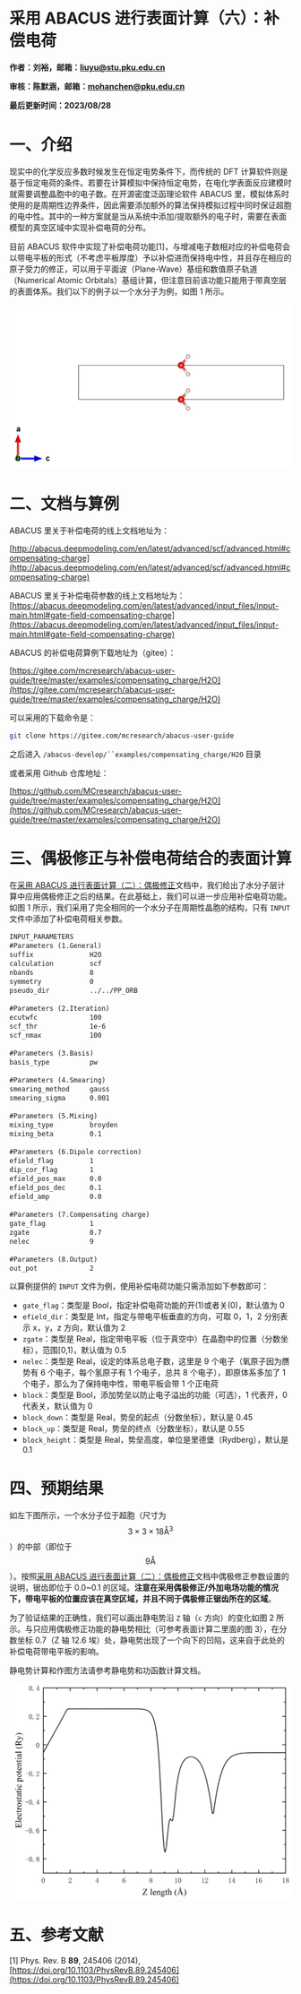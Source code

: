 # 采用 ABACUS 进行表面计算（六）：补偿电荷

<strong>作者：刘裕，邮箱：liuyu@stu.pku.edu.cn</strong>

<strong>审核：陈默涵，邮箱：mohanchen@pku.edu.cn</strong>

<strong>最后更新时间：2023/08/28</strong>

# 一、介绍

现实中的化学反应多数时候发生在恒定电势条件下，而传统的 DFT 计算软件则是基于恒定电荷的条件。若要在计算模拟中保持恒定电势，在电化学表面反应建模时就需要调整晶胞中的电子数。在开源密度泛函理论软件 ABACUS 里，模拟体系时使用的是周期性边界条件，因此需要添加额外的算法保持模拟过程中同时保证超胞的电中性。其中的一种方案就是当从系统中添加/提取额外的电子时，需要在表面模型的真空区域中实现补偿电荷的分布。

目前 ABACUS 软件中实现了补偿电荷功能[1]，与增减电子数相对应的补偿电荷会以带电平板的形式（不考虑平板厚度）予以补偿进而保持电中性，并且存在相应的原子受力的修正，可以用于平面波（Plane-Wave）基组和数值原子轨道（Numerical Atomic Orbitals）基组计算，但注意目前该功能只能用于带真空层的表面体系。我们以下的例子以一个水分子为例，如图 1 所示。

![一个水分子位于超胞中，红色代表氧原子，白色代表氢原子](picture/fig_surface6-1.png)

# 二、文档与算例

ABACUS 里关于补偿电荷的线上文档地址为：

[http://abacus.deepmodeling.com/en/latest/advanced/scf/advanced.html#compensating-charge](http://abacus.deepmodeling.com/en/latest/advanced/scf/advanced.html#compensating-charge)

ABACUS 里关于补偿电荷参数的线上文档地址为：[https://abacus.deepmodeling.com/en/latest/advanced/input_files/input-main.html#gate-field-compensating-charge](https://abacus.deepmodeling.com/en/latest/advanced/input_files/input-main.html#gate-field-compensating-charge)

ABACUS 的补偿电荷算例下载地址为（gitee）：

[https://gitee.com/mcresearch/abacus-user-guide/tree/master/examples/compensating_charge/H2O](https://gitee.com/mcresearch/abacus-user-guide/tree/master/examples/compensating_charge/H2O)

可以采用的下载命令是：

```bash
git clone https://gitee.com/mcresearch/abacus-user-guide
```

之后进入 `/abacus-develop/``examples/compensating_charge/H2O` 目录

或者采用 Github 仓库地址：

[https://github.com/MCresearch/abacus-user-guide/tree/master/examples/compensating_charge/H2O](https://github.com/MCresearch/abacus-user-guide/tree/master/examples/compensating_charge/H2O)

# 三、偶极修正与补偿电荷结合的表面计算

在[采用 ABACUS 进行表面计算（二）：偶极修正](https://mcresearch.gitee.io/abacus-user-guide/abacus-surface2.html)文档中，我们给出了水分子层计算中应用偶极修正之后的结果。在此基础上，我们可以进一步应用补偿电荷功能。如图 1 所示，我们采用了完全相同的一个水分子在周期性晶胞的结构，只有 `INPUT` 文件中添加了补偿电荷相关参数。

```shell
INPUT_PARAMETERS
#Parameters (1.General)
suffix              H2O
calculation         scf
nbands              8
symmetry            0
pseudo_dir          ../../PP_ORB

#Parameters (2.Iteration)
ecutwfc             100
scf_thr             1e-6
scf_nmax            100

#Parameters (3.Basis)
basis_type          pw

#Parameters (4.Smearing)
smearing_method     gauss
smearing_sigma      0.001

#Parameters (5.Mixing)
mixing_type         broyden
mixing_beta         0.1

#Parameters (6.Dipole correction)
efield_flag         1
dip_cor_flag        1
efield_pos_max      0.0
efield_pos_dec      0.1
efield_amp          0.0

#Parameters (7.Compensating charge)
gate_flag           1
zgate               0.7
nelec               9

#Parameters (8.Output)
out_pot             2
```

以算例提供的 `INPUT` 文件为例，使用补偿电荷功能只需添加如下参数即可：

- `gate_flag`：类型是 Bool，指定补偿电荷功能的开(1)或者关(0)，默认值为 0
- `efield_dir`：类型是 Int，指定与带电平板垂直的方向，可取 0，1，2 分别表示 x，y，z 方向，默认值为 2
- `zgate`：类型是 Real，指定带电平板（位于真空中）在晶胞中的位置（分数坐标），范围[0,1)，默认值为 0.5
- `nelec`：类型是 Real，设定的体系总电子数，这里是 9 个电子（氧原子因为赝势有 6 个电子，每个氢原子有 1 个电子，总共 8 个电子），即原体系多加了 1 个电子，那么为了保持电中性，带电平板会带 1 个正电荷
- `block`：类型是 Bool，添加势垒以防止电子溢出的功能（可选），1 代表开，0 代表关，默认值为 0
- `block_down`：类型是 Real，势垒的起点（分数坐标），默认是 0.45
- `block_up`：类型是 Real，势垒的终点（分数坐标），默认是 0.55
- `block_height`：类型是 Real，势垒高度，单位是里德堡（Rydberg），默认是 0.1

# 四、预期结果

如左下图所示，一个水分子位于超胞（尺寸为 $$3\times3\times18 \mathrm{Å^3}$$）的中部（即位于$$9 \mathrm{Å}$$）。按照[采用 ABACUS 进行表面计算（二）：偶极修正](https://mcresearch.gitee.io/abacus-user-guide/abacus-surface2.html)文档中偶极修正参数设置的说明，锯齿即位于 0.0~0.1 的区域。<strong>注意在采用偶极修正/外加电场功能的情况下，带电平板的位置应该在真空区域，并且不同于偶极修正锯齿所在的区域</strong>。

为了验证结果的正确性，我们可以画出静电势沿 `Z` 轴（`c` 方向）的变化如图 2 所示。与只应用偶极修正功能的静电势相比（可参考表面计算二里面的图 3），在分数坐标 0.7（Z 轴 12.6 埃）处，静电势出现了一个向下的凹陷，这来自于此处的补偿电荷带电平板的影响。

静电势计算和作图方法请参考静电势和功函数计算文档。

![静电势（Electrostatic Potential）沿超胞Z轴变化图](picture/fig_surface6-2.png)

# 五、参考文献

[1] Phys. Rev. B <strong>89</strong>, 245406 (2014), [https://doi.org/10.1103/PhysRevB.89.245406](https://doi.org/10.1103/PhysRevB.89.245406)
